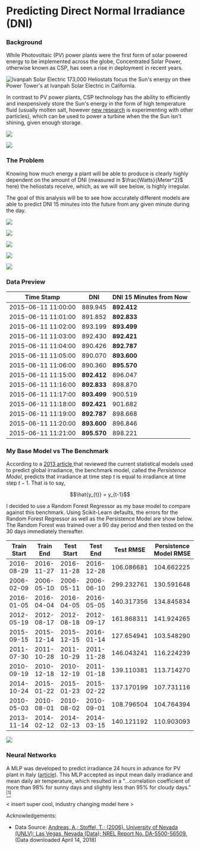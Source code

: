 # Predicting Direct Normal Irradiance (DNI)

### Background

While Photovoltaic (PV) power plants were the first form of solar powered energy to be implemented across the globe, Concentrated Solar Power, otherwise known as CSP, has seen a rise in deployment in recent years.

![Ivanpah Solar Electric](images/ivanpah_2.png)
173,000 Heliostats focus the Sun's energy on thee Power Tower's at Ivanpah Solar Electric in California.

In contrast to PV power plants, CSP technology has the ability to efficiently and inexpensively store the Sun's energy in the form of high temperature fluid (usually molten salt, however [new research](https://www.energy.gov/sites/prod/files/2016/08/f33/05-Ho_falling_particle_receiver_CSPSummit2016_0.pdf) is experimenting with other particles), which can be used to power a turbine when the the Sun isn't shining, given enough storage.

![](images/csp_diagram.jpg)

![](images/sun_position.png)

### The Problem

Knowing how much energy a plant will be able to produce is clearly highly dependent on the amount of DNI (measured in $\frac{Watts}{Meter^2}$ here) the heliostats receive, which, as we will see below, is highly irregular.

The goal of this analysis will be to see how accurately different models are able to predict DNI 15 minutes into the future from any given minute during the day.

![](images/correlation_plot.png)

![](images/avg_monthly_irradiance.png)

![](images/avg_hourly_irradiance.png)

![](images/irradiance_20170704.png)

![](images/irradiance_20170705.png)

### Data Preview



| Time Stamp  | DNI | DNI 15 Minutes from Now
| ------------- | ------------- | ------------- |
| 2015-06-11 11:00:00 | 889.945 | **892.412**
| 2015-06-11 11:01:00 | 891.852 | **892.833**
| 2015-06-11 11:02:00 | 893.199 | **893.499**
| 2015-06-11 11:03:00 | 892.430 | **892.421**
| 2015-06-11 11:04:00 | 890.426 | **892.787**
| 2015-06-11 11:05:00 | 890.070 | **893.600**
| 2015-06-11 11:06:00 | 890.360 | **895.570**
| 2015-06-11 11:15:00 | **892.412** | 896.047
| 2015-06-11 11:16:00 | **892.833** | 898.870
| 2015-06-11 11:17:00 | **893.499** | 900.519
| 2015-06-11 11:18:00 | **892.421** | 901.682
| 2015-06-11 11:19:00 | **892.787** | 898.668
| 2015-06-11 11:20:00 | **893.600** | 896.846
| 2015-06-11 11:21:00 | **895.570** | 898.221

### My Base Model vs The Benchmark

According to a [2013 article ](https://ac-els-cdn-com.www2.lib.ku.edu/S1364032113004334/1-s2.0-S1364032113004334-main.pdf?_tid=41f83cfe-de21-4d94-803f-a7470d8e51df&acdnat=1523992118_8198b37af15a4d0e24f139dfcd721a9d) that reviewed the current statistical models used to predict global irradiance, the benchmark model, called the *Persistence Model*, predicts that irradiance at time step $t$ is equal to irradiance at time step $t-1$. That is to say,

$$\hat{y_{t}} = y_{t-1}$$

I decided to use a Random Forest Regressor as my base model to compare against this benchmark. Using Scikit-Learn defaults, the errors for the Random Forest Regressor as well as the Persistence Model are show below. The Random Forest was trained over a 90 day period and then tested on the 30 days immediately thereafter.

| Train Start  | Train End | Test Start | Test End | Test RMSE | Persistence Model RMSE |
| ------------- | ------------- | ------------- | ------------- | ------------- | ------------- |
| 2016-08-29 | 2016-11-27 | 2016-11-28 | 2016-12-28 | 106.086681 | 104.662225
| 2006-02-09 | 2006-05-10 | 2006-05-11 | 2006-06-10 | 299.232761 | 130.591648
| 2016-01-05 | 2016-04-04 | 2016-04-05 | 2016-05-05 | 140.317356 | 134.845834
| 2012-05-19 | 2012-08-17 | 2012-08-18 | 2012-09-17 | 161.868311 | 141.924265
| 2015-09-15 | 2015-12-14 | 2015-12-15 | 2016-01-14 | 127.654941 | 103.548290
| 2011-07-30 | 2011-10-28 | 2011-10-29 | 2011-11-28 | 146.043241 | 116.224239
| 2010-09-19 | 2010-12-18 | 2010-12-19 | 2011-01-18 | 139.110381 | 113.714270
| 2014-10-24 | 2015-01-22 | 2015-01-23 | 2015-02-22 | 137.170199 | 107.731116
| 2010-05-03 | 2010-08-01 | 2010-08-02 | 2010-09-01 | 108.796504 | 104.764394
| 2013-11-14 | 2014-02-12 | 2014-02-13 | 2014-03-15 | 140.121192 | 110.903093


![](images/cross_validation_plot.png)

### Neural Networks

A MLP was developed to predict irradiance 24 hours in advance for PV plant in Italy ([article](https://ac-els-cdn-com.www2.lib.ku.edu/S0038092X10000782/1-s2.0-S0038092X10000782-main.pdf?_tid=85616b05-995e-48d0-bfa8-9fd7fae6cf27&acdnat=1523992062_3fc582bfafa044fee8fcabd7275d202b)). This MLP accepted as input mean daily irradiance and mean daily air temperature, which resulted in a "...correlation coefficient of more than 98% for sunny days and slightly less than 95% for cloudy days."[$^{[1]}$](https://ac-els-cdn-com.www2.lib.ku.edu/S0038092X10000782/1-s2.0-S0038092X10000782-main.pdf?_tid=85616b05-995e-48d0-bfa8-9fd7fae6cf27&acdnat=1523992062_3fc582bfafa044fee8fcabd7275d202b)

< insert super cool, industry changing model here >

Acknowledgements:

* Data Source: [Andreas, A.; Stoffel, T.; (2006). University of Nevada (UNLV):
Las Vegas, Nevada (Data); NREL Report No. DA-5500-56509.](http://dx.doi.org/10.5439/1052548) (Data downloaded April 14, 2018)
